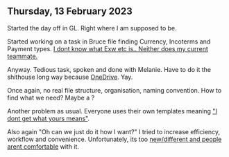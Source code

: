 ## Thursday, 13 February 2023

Started the day off in GL. Right where I am supposed to be.

Started working on a task in Bruce file finding Currency, Incoterms and Payment types. [I dont know what Exw etc is.. Neither does my current teammate.](Lack%20of%20Communication.md)

Anyway. Tedious task, spoken and done with Melanie. Have to do it the shithouse long way because [OneDrive](File%20Management%20System.md). Yay.

Once again, no real file structure, organisation, naming convention. How to find what we need? Maybe a [](OneDrive%20Improvements.md#Ouija%20Board%7COuija%20Board)?

Another problem as usual. Everyone uses their own templates meaning ["I dont get what yours means"](Collaboration.md).

Also again "Oh can we just do it how I want?" I tried to increase efficiency, workflow and convenience. Unfortunately, its too [new/different and people arent comfortable](Afraid%20of%20Change.md) with it.